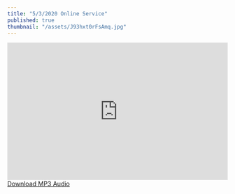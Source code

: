 ```yaml
---
title: "5/3/2020 Online Service"
published: true
thumbnail: "/assets/J93hxt0rFsAmq.jpg"
---
```

<iframe width="100%" height="315" src="https://www.youtube.com/embed/d95oaPnvmMg" frameborder="0" allow="accelerometer; autoplay; encrypted-media; gyroscope; picture-in-picture" allowfullscreen></iframe>
<a href="https://archive.org/download/wbc-5-3-2020/WBC%20-%205-3-2020.mp3" download>Download MP3 Audio</a>

